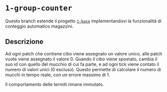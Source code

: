 # `1-group-counter`

Questo branch estende il progetto [`1-base`](https://github.com/Steffo99/turtle007/tree/1-base) implementandovi la funzionalità di conteggio automatico magazzini.

## Descrizione

Ad ogni patch che contiene cibo viene assegnato un valore unico, alle patch vuote viene assegnato il valore 0. Quando il cibo viene spostato, cambia il suo id con quello del mucchio di cui fa parte, e ad ogni tick viene contato il numero di valori unici (0 escluso). Questo permette di calcolare il numero di mucchi in tempo reale, con un errore massimo di 1.  

Il comportamento delle termiti rimane immutato.
